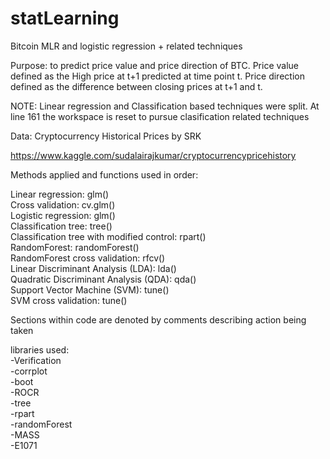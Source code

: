 # statLearning
Bitcoin MLR and logistic regression + related techniques


Purpose: to predict price value and price direction of BTC. Price value defined as the High price at t+1 predicted at time point t. Price direction defined as the difference between closing prices at t+1 and t.

NOTE: Linear regression and Classification based techniques were split. At line 161 the workspace is reset to pursue clasification related techniques

Data: Cryptocurrency Historical Prices by SRK

https://www.kaggle.com/sudalairajkumar/cryptocurrencypricehistory

Methods applied and functions used in order:

Linear regression: glm()<br/>
Cross validation: cv.glm()<br/>
Logistic regression: glm()<br/>
Classification tree: tree()<br/>
Classification tree with modified control: rpart()<br/>
RandomForest: randomForest()<br/>
RandomForest cross validation: rfcv()<br/>
Linear Discriminant Analysis (LDA): lda()<br/>
Quadratic Discriminant Analysis (QDA): qda()<br/>
Support Vector Machine (SVM): tune()<br/>
SVM cross validation: tune()<br/>

Sections within code are denoted by comments describing action being taken


libraries used:<br/>
-Verification<br/>
-corrplot<br/>
-boot<br/>
-ROCR<br/>
-tree<br/>
-rpart<br/>
-randomForest<br/>
-MASS<br/>
-E1071<br/>
